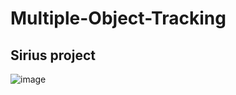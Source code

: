 # Multiple-Object-Tracking
## Sirius project
![image](https://user-images.githubusercontent.com/57333967/216829531-68b640a8-aa97-4111-9678-b09df0071389.png)
